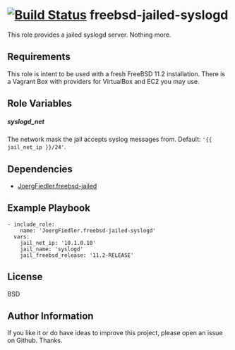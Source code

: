 [![Build Status](https://travis-ci.org/JoergFiedler/freebsd-jailed-syslogd.svg?branch=master)](https://travis-ci.org/JoergFiedler/freebsd-jailed-syslogd)
freebsd-jailed-syslogd
======================

This role provides a jailed syslogd server. Nothing more.

Requirements
------------

This role is intent to be used with a fresh FreeBSD 11.2 installation. There is a Vagrant Box with providers for VirtualBox and EC2 you may use.

Role Variables
--------------

##### syslogd_net

The network mask the jail accepts syslog messages from. Default: `'{{ jail_net_ip }}/24'`.

Dependencies
------------

- [JoergFiedler.freebsd-jailed](https://galaxy.ansible.com/joergfiedler/freebsd-jailed)

Example Playbook
----------------

    - include_role:
        name: 'JoergFiedler.freebsd-jailed-syslogd'
      vars:
        jail_net_ip: '10.1.0.10'
        jail_name: 'syslogd'
        jail_freebsd_release: '11.2-RELEASE'

License
-------

BSD

Author Information
------------------

If you like it or do have ideas to improve this project, please open an issue on Github. Thanks.
